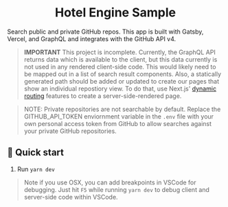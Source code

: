 <h1 align="center">
  Hotel Engine Sample
</h1>

Search public and private GitHub repos. This app is built with Gatsby, Vercel, and GraphQL and integrates with the GitHub API v4.

> **IMPORTANT** This project is incomplete. Currently, the GraphQL API returns data which is available to the client, but this data currently is not used in any rendered client-side code. This would likely need to be mapped out in a list of search result components. Also, a statically generated path should be added or updated to create our pages that show an individual repostiory view. To do that, use Next.js' [dynamic routing](https://nextjs.org/docs/routing/dynamic-routes) features to create a server-side-rendered page.

> NOTE: Private repositories are not searchable by default. Replace the GITHUB_API_TOKEN enviornment variable in the `.env` file with your own personal access token from GitHub to allow searches against your private GitHub repositories.

## 🚀 Quick start

1. Run `yarn dev`

> Note if you use OSX, you can add breakpoints in VSCode for debugging. Just hit `F5` while running `yarn dev` to debug client and server-side code within VSCode.

